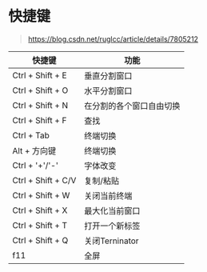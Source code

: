 # 快捷键
 >https://blog.csdn.net/ruglcc/article/details/7805212
 
| 快捷键           | 功能         |
| ---------------- | ------------ |
| Ctrl + Shift + E | 垂直分割窗口 |
| Ctrl + Shift + O | 水平分割窗口 |
|  Ctrl + Shift + N | 在分割的各个窗口自由切换  |
| Ctrl + Shift + F  | 查找 |
| Ctrl + Tab | 终端切换 |
| Alt + 方向键 | 终端切换 |
| Ctrl + '+'/'-' | 字体改变 |
| Ctrl + Shift + C/V | 复制/粘贴 |
|  Ctrl + Shift + W  | 关闭当前终端 | 
| Ctrl + Shift + X | 最大化当前窗口 |
| Ctrl + Shift + T | 打开一个新标签 |
| Ctrl + Shift + Q  | 关闭Terninator | 
| f11 | 全屏 |